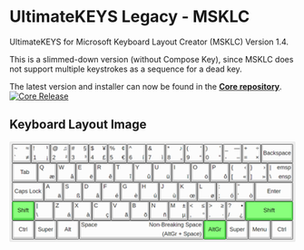# UltimateKEYS Legacy - MSKLC

UltimateKEYS for Microsoft Keyboard Layout Creator (MSKLC) Version 1.4.

This is a slimmed-down version (without Compose Key), since MSKLC does not support multiple keystrokes as a sequence for a dead key.

The latest version and installer can now be found in the **[Core repository](https://github.com/pieter-degroote/UltimateKEYS-core)**.&emsp;[![Core Release](https://img.shields.io/github/release/pieter-degroote/UltimateKEYS-core.svg?label=core)](https://github.com/pieter-degroote/UltimateKEYS-core/releases)

## Keyboard Layout Image

![UltimateKEYS (MSKLC) - Keyboard Layout Image](/images/UltimateKEYS%20(MSKLC)%20-%20Keyboard%20Layout%20Image.png)
